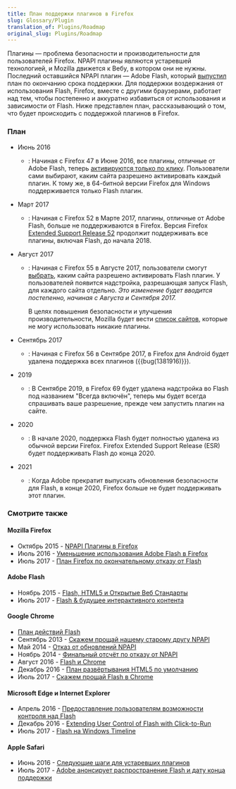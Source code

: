 ```yaml
---
title: План поддержки плагинов в Firefox
slug: Glossary/Plugin
translation_of: Plugins/Roadmap
original_slug: Plugins/Roadmap
---
```

Плагины — проблема безопасности и производительности для пользователей Firefox. NPAPI плагины являются устаревшей технологией, и Mozilla движется к Вебу, в котором они не нужны. Последний оставшийся NPAPI плагин — Adobe Flash, который [выпустил](http://blogs.adobe.com/conversations/2017/07/adobe-flash-update.html) план по окончанию срока поддержки. Для поддержки воздержания от использования Flash, Firefox, вместе с другими браузерами, работает над тем, чтобы постепенно и аккуратно избавиться от использования и зависимости от Flash. Ниже представлен план, рассказывающий о том, что будет происходить с поддержкой плагинов в Firefox.

### План

- Июнь 2016
  - : Начиная с Firefox 47 в Июне 2016, все плагины, отличные от Adobe Flash, теперь [активируются только по клику](/ru/docs/Plugins/Flash_Activation:_Browser_Comparison). Пользователи сами выбирают, каким сайта разрешено активировать каждый плагин. К тому же, в 64-битной версии Firefox для Windows поддерживается только Flash плагин.
- Март 2017
  - : Начиная с Firefox 52 в Марте 2017, плагины, отличные от Adobe Flash, больше не поддерживаются в Firefox. Версия Firefox [Extended Support Release 52](https://www.mozilla.org/en-US/firefox/organizations/faq/) продолжит поддерживать все плагины, включая Flash, до начала 2018.
- Август 2017

  - : Начиная с Firefox 55 в Августе 2017, пользователи смогут [выбрать](/ru/docs/Plugins/Flash_Activation:_Browser_Comparison), каким сайта разрешено активировать Flash плагин. У пользователей появится надстройка, разрешающая запуск Flash, для каждого сайта отдельно. _Это изменение будет вводится постепенно, начиная с Августа и Сентября 2017._

    В целях повышения безопасности и улучшения производительности, Mozilla будет вести [список сайтов](/ru/docs/Plugins/Blocking_By_Domain), которые не могу использовать никакие плагины.

- Сентябрь 2017
  - : Начиная с Firefox 56 в Сентябре 2017, в Firefox для Android будет удалена поддержка всех плагинов ({{bug(1381916)}}).
- 2019
  - : В Сентябре 2019, в Firefox 69 будет удалена надстройка во Flash под названием "Всегда включён", теперь мы будет всегда спрашивать ваше разрешение, прежде чем запустить плагин на сайте.
- 2020
  - : В начале 2020, поддержка Flash будет полностью удалена из обычной версии Firefox. Firefox Extended Support Release (ESR) будет поддерживать Flash до конца 2020.
- 2021
  - : Когда Adobe прекратит выпускать обновления безопасности для Flash, в конце 2020, Firefox больше не будет поддерживать этот плагин.

### Смотрите также

#### Mozilla Firefox

- Октябрь 2015 - [NPAPI Плагины в Firefox](https://blog.mozilla.org/futurereleases/2015/10/08/npapi-plugins-in-firefox/)
- Июль 2016 - [Уменьшение использования Adobe Flash в Firefox](https://blog.mozilla.org/futurereleases/2016/07/20/reducing-adobe-flash-usage-in-firefox/)
- Июль 2017 - [План Firefox по окончательному отказу от Flash](https://blog.mozilla.org/futurereleases/2017/07/25/firefox-roadmap-flash-end-life/)

#### Adobe Flash

- Ноябрь 2015 - [Flash, HTML5 и Открытые Веб Стандарты](https://blogs.adobe.com/conversations/2015/11/flash-html5-and-open-web-standards.html)
- Июль 2017 - [Flash & будущее интерактивного контента](http://blogs.adobe.com/conversations/2017/07/adobe-flash-update.html)

#### Google Chrome

- [План действий Flash](https://sites.google.com/a/chromium.org/dev/flash-roadmap)
- Сентябрь 2013 - [Скажем прощай нашему старому другу NPAPI](https://blog.chromium.org/2013/09/saying-goodbye-to-our-old-friend-npapi.html)
- Май 2014 - [Отказ от обновлений NPAPI](https://blog.chromium.org/2014/05/update-on-npapi-deprecation.html)
- Ноябрь 2014 - [Финальный отсчёт по отказу от NPAPI](https://blog.chromium.org/2014/11/the-final-countdown-for-npapi.html)
- Август 2016 - [Flash и Chrome](https://blog.google/products/chrome/flash-and-chrome/)
- Декабрь 2016 - [План развёртывания HTML5 по умолчанию](https://blog.chromium.org/2016/12/roll-out-plan-for-html5-by-default.html)
- Июль 2017 - [Скажем прощай Flash в Chrome](https://www.blog.google/products/chrome/saying-goodbye-flash-chrome/)

#### Microsoft Edge и Internet Explorer

- Апрель 2016 - [Предоставление пользователям возможности контроля над Flash](https://blogs.windows.com/msedgedev/2016/04/07/putting-users-in-control-of-flash/)
- Декабрь 2016 - [Extending User Control of Flash with Click-to-Run](https://blogs.windows.com/msedgedev/2016/12/14/edge-flash-click-run/)
- Июль 2017 - [Flash на Windows Timeline](https://blogs.windows.com/msedgedev/2017/07/25/flash-on-windows-timeline/)

#### Apple Safari

- Июнь 2016 - [Следующие шаги для устаревших плагинов](https://webkit.org/blog/6589/next-steps-for-legacy-plug-ins/)
- Июль 2017 - [Adobe анонсирует распространение Flash и дату конца поддержки](https://webkit.org/blog/7839/adobe-announces-flash-distribution-and-updates-to-end/)
